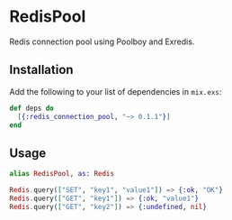 # RedisPool

Redis connection pool using Poolboy and Exredis.

## Installation

Add the following to your list of dependencies in `mix.exs`:

```elixir
def deps do
  [{:redis_connection_pool, "~> 0.1.1"}]
end
```

## Usage

```elixir
alias RedisPool, as: Redis

Redis.query(["SET", "key1", "value1"]) => {:ok, "OK"}
Redis.query(["GET", "key1"]) => {:ok, "value1"}
Redis.query(["GET", "key2"]) => {:undefined, nil}
```